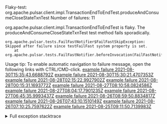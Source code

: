         
Flaky-test: org.apache.pulsar.client.impl.TransactionEndToEndTest.produceAndConsumeCloseStateTxnTest
Number of failures: 11

org.apache.pulsar.client.impl.TransactionEndToEndTest is flaky. The produceAndConsumeCloseStateTxnTest test method fails sporadically.

```
org.apache.pulsar.tests.FailFastNotifier$FailFastSkipException: Skipped after failure since testFailFast system property is set.
	at org.apache.pulsar.tests.FailFastNotifier.beforeInvocation(FailFastNotifier.java:88)

```

Usage tip: To enable automatic navigation to failure message, open the following links with CTRL/CMD-click.
[example failure 2021-08-30T15:35:43.6688792Z](https://github.com/apache/pulsar/runs/3463119398?check_suite_focus=true#step:9:4155)
[example failure 2021-08-30T15:30:21.4707353Z](https://github.com/apache/pulsar/runs/3463119398?check_suite_focus=true#step:9:1769)
[example failure 2021-08-28T02:15:22.9927902Z](https://github.com/apache/pulsar/runs/3448473880?check_suite_focus=true#step:9:3152)
[example failure 2021-08-28T00:15:31.1693772Z](https://github.com/apache/pulsar/runs/3447917315?check_suite_focus=true#step:9:2520)
[example failure 2021-08-27T08:10:58.0824586Z](https://github.com/apache/pulsar/runs/3440980370?check_suite_focus=true#step:9:3219)
[example failure 2021-08-27T08:04:17.7901235Z](https://github.com/apache/pulsar/runs/3440855241?check_suite_focus=true#step:9:3144)
[example failure 2021-08-27T06:45:35.9993437Z](https://github.com/apache/pulsar/runs/3440411158?check_suite_focus=true#step:9:3145)
[example failure 2021-08-26T08:59:50.8834817Z](https://github.com/apache/pulsar/runs/3430539961?check_suite_focus=true#step:9:3854)
[example failure 2021-08-26T07:43:10.1510149Z](https://github.com/apache/pulsar/runs/3429972501?check_suite_focus=true#step:9:1776)
[example failure 2021-08-26T07:10:25.7597622Z](https://github.com/apache/pulsar/runs/3429892136?check_suite_focus=true#step:9:3206)
[example failure 2021-08-25T09:11:50.7139983Z](https://github.com/apache/pulsar/runs/3420085427?check_suite_focus=true#step:10:3112)


<details>
<summary>Full exception stacktrace</summary>
<code><pre>
org.apache.pulsar.tests.FailFastNotifier$FailFastSkipException: Skipped after failure since testFailFast system property is set.
	at org.apache.pulsar.tests.FailFastNotifier.beforeInvocation(FailFastNotifier.java:88)

</pre></code>
</details>

